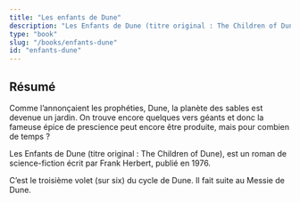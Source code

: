 ```yaml
---
title: "Les enfants de Dune"
description: "Les Enfants de Dune (titre original : The Children of Dune), est un roman de science-fiction écrit par Frank Herbert, publié en 1976."
type: "book"
slug: "/books/enfants-dune"
id: "enfants-dune"
---
```


## Résumé

Comme l’annonçaient les prophéties, Dune, la planète des sables est devenue un jardin. On trouve encore quelques vers géants et donc la fameuse épice de prescience peut encore être produite, mais pour combien de temps ?

Les Enfants de Dune (titre original : The Children of Dune), est un roman de science-fiction écrit par Frank Herbert, publié en 1976.

C’est le troisième volet (sur six) du cycle de Dune. Il fait suite au Messie de Dune.